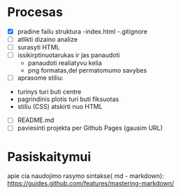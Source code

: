 # Procesas

- [x] pradine failu struktura
  -index.html
  -.gitignore
- [ ] atlikti dizaino analize
- [ ] surasyti HTML
- [ ] issikirptinuotarukas ir jas panaudoti
  - panaudoti realiatyvu kelia
  - png formatas,del permatomumo savybes
- [ ] aprasome stiliu:
 - turinys turi buti centre
 - pagrindinis plotis turi buti fiksuotas 
 - stiliu (CSS) atskirti nuo HTML
- [ ] README.md
- [ ] paviesinti projekta per Github Pages (gausim URL)

# Pasiskaitymui

apie cia naudojimo rasymo sintakse( md - markdown):
https://guides.github.com/features/mastering-markdown/